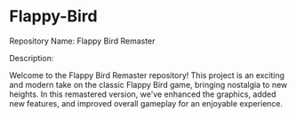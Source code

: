 # Flappy-Bird
Repository Name: Flappy Bird Remaster   

Description:

Welcome to the Flappy Bird Remaster repository! This project is an exciting and modern take on the classic Flappy Bird game, bringing nostalgia to new heights. In this remastered version, we've enhanced the graphics, added new features, and improved overall gameplay for an enjoyable experience.
